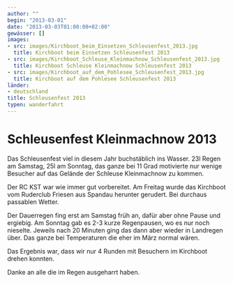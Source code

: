 ```yaml
---
author: ""
begin: "2013-03-01"
date: "2013-03-03T01:00:00+02:00"
gewässer: []
images:
- src: images/Kirchboot_beim_Einsetzen_Schleusenfest_2013.jpg
  title: Kirchboot beim Einsetzen Schleusenfest 2013
- src: images/Kirchboot_Schleuse_Kleinmachnow_Schleusenfest_2013.jpg
  title: Kirchboot Schleuse Kleinmachnow Schleusenfest 2013
- src: images/Kirchboot_auf_dem_Pohlesee_Schleusenfest_2013.jpg
  title: Kirchboot auf dem Pohlesee Schleusenfest 2013
länder: 
- deutschland
title: Schleusenfest 2013
typen: wanderfahrt
---
```




# Schleusenfest Kleinmachnow 2013


Das Schleusenfest viel in diesem Jahr buchstäblich ins Wasser. 23l Regen am Samstag, 25l am Sonntag, das ganze bei 11 Grad motivierte nur wenige Besucher auf das Gelände der Schleuse Kleinmachnow zu kommen.

Der RC KST war wie immer gut vorbereitet. Am Freitag wurde das Kirchboot vom Ruderclub Friesen aus Spandau herunter gerudert. Bei durchaus passablen Wetter.

Der Dauerregen fing erst am Samstag früh an, dafür aber ohne Pause und ergiebig. Am Sonntag gab es 2-3 kurze Regenpausen, wo es nur noch nieselte. Jeweils nach 20 Minuten ging das dann aber wieder in Landregen über. Das ganze bei Temperaturen die eher im März normal wären.

Das Ergebnis war, dass wir nur 4 Runden mit Besuchern im Kirchboot drehen konnten.

Danke an alle die im Regen ausgeharrt haben.
